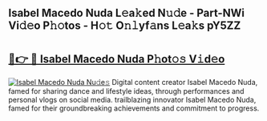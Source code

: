 ## Isabel Macedo Nuda L𝚎a𝚔ed N𝚞𝚍e - Part-NWi Vi𝚍𝚎o P𝚑𝚘tos - H𝚘𝚝 O𝚗𝚕yf𝚊ns L𝚎a𝚔s pY5ZZ

# <h2><a href="http://kfagbs.oniu.top/?m=Isabel+Macedo+Nuda">🔗👉 🔴 Isabel Macedo Nuda P𝚑ot𝚘𝚜 V𝚒d𝚎o</a></h2>

[![Isabel Macedo Nuda Nu𝚍e𝚜](https://i.imgur.com/0qMVB7G.gif)](http://kfagbs.oniu.top/?m=Isabel+Macedo+Nuda)
Digital content creator Isabel Macedo Nuda, famed for sharing dance and lifestyle ideas, through performances and personal vlogs on social media. trailblazing innovator Isabel Macedo Nuda, famed for their groundbreaking achievements and commitment to progress.  
